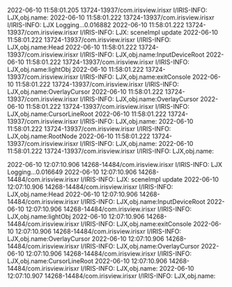 2022-06-10 11:58:01.205 13724-13937/com.irisview.irisxr I/IRIS-INFO: LJX,obj.name:
2022-06-10 11:58:01.222 13724-13937/com.irisview.irisxr I/IRIS-INFO: LJX Logging...0.016882
2022-06-10 11:58:01.222 13724-13937/com.irisview.irisxr I/IRIS-INFO: LJX: sceneImpl update
2022-06-10 11:58:01.222 13724-13937/com.irisview.irisxr I/IRIS-INFO: LJX,obj.name:Head
2022-06-10 11:58:01.222 13724-13937/com.irisview.irisxr I/IRIS-INFO: LJX,obj.name:InputDeviceRoot
2022-06-10 11:58:01.222 13724-13937/com.irisview.irisxr I/IRIS-INFO: LJX,obj.name:lightObj
2022-06-10 11:58:01.222 13724-13937/com.irisview.irisxr I/IRIS-INFO: LJX,obj.name:exitConsole
2022-06-10 11:58:01.222 13724-13937/com.irisview.irisxr I/IRIS-INFO: LJX,obj.name:OverlayCursor
2022-06-10 11:58:01.222 13724-13937/com.irisview.irisxr I/IRIS-INFO: LJX,obj.name:OverlayCursor
2022-06-10 11:58:01.222 13724-13937/com.irisview.irisxr I/IRIS-INFO: LJX,obj.name:CursorLineRoot
2022-06-10 11:58:01.222 13724-13937/com.irisview.irisxr I/IRIS-INFO: LJX,obj.name:
2022-06-10 11:58:01.222 13724-13937/com.irisview.irisxr I/IRIS-INFO: LJX,obj.name:RootNode
2022-06-10 11:58:01.222 13724-13937/com.irisview.irisxr I/IRIS-INFO: LJX,obj.name:
2022-06-10 11:58:01.222 13724-13937/com.irisview.irisxr I/IRIS-INFO: LJX,obj.name:

2022-06-10 12:07:10.906 14268-14484/com.irisview.irisxr I/IRIS-INFO: LJX Logging...0.016649
2022-06-10 12:07:10.906 14268-14484/com.irisview.irisxr I/IRIS-INFO: LJX: sceneImpl update
2022-06-10 12:07:10.906 14268-14484/com.irisview.irisxr I/IRIS-INFO: LJX,obj.name:Head
2022-06-10 12:07:10.906 14268-14484/com.irisview.irisxr I/IRIS-INFO: LJX,obj.name:InputDeviceRoot
2022-06-10 12:07:10.906 14268-14484/com.irisview.irisxr I/IRIS-INFO: LJX,obj.name:lightObj
2022-06-10 12:07:10.906 14268-14484/com.irisview.irisxr I/IRIS-INFO: LJX,obj.name:exitConsole
2022-06-10 12:07:10.906 14268-14484/com.irisview.irisxr I/IRIS-INFO: LJX,obj.name:OverlayCursor
2022-06-10 12:07:10.906 14268-14484/com.irisview.irisxr I/IRIS-INFO: LJX,obj.name:OverlayCursor
2022-06-10 12:07:10.906 14268-14484/com.irisview.irisxr I/IRIS-INFO: LJX,obj.name:CursorLineRoot
2022-06-10 12:07:10.906 14268-14484/com.irisview.irisxr I/IRIS-INFO: LJX,obj.name:
2022-06-10 12:07:10.907 14268-14484/com.irisview.irisxr I/IRIS-INFO: LJX,obj.name: